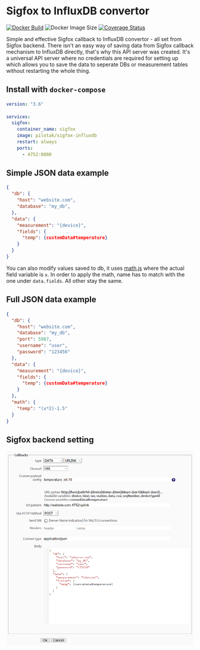 # Sigfox to InfluxDB convertor

[![Docker Build](https://github.com/pilotak/docker-sigfox-influxdb/workflows/build/badge.svg)](https://github.com/pilotak/docker-sigfox-influxdb/actions)
![Docker Image Size](https://img.shields.io/docker/image-size/pilotak/sigfox-influxdb?color=orange)
[![Coverage Status](https://coveralls.io/repos/github/pilotak/docker-sigfox-influxdb/badge.svg?branch=master)](https://coveralls.io/github/pilotak/docker-sigfox-influxdb?branch=master)

Simple and effective Sigfox callback to InfluxDB convertor - all set from Sigfox backend.
There isn't an easy way of saving data from Sigfox callback mechanism to InfluxDB directly, that's why this API server was created. It's a universal API server where no credentials are required for setting up which allows you to save the data to seperate DBs or measurement tables without restarting the whole thing.

## Install with `docker-compose`
```yaml
version: "3.6"

services:
  sigfox:
    container_name: sigfox
    image: pilotak/sigfox-influxdb
    restart: always
    ports:
      - 4752:8080
```

## Simple JSON data example
```json
{
  "db": {
    "host": "website.com",
    "database": "my_db",
  },
  "data": {
    "measurement": "{device}",
    "fields": {
      "temp": {customData#temperature}
    }
  }
}
```

You can also modify values saved to db, it uses [math.js](https://mathjs.org/docs/expressions/parsing.html#evaluate) where the actual field variable is `x`.
In order to apply the math, name has to match with the one under `data.fields`. All other stay the same.

## Full JSON data example
```json
{
  "db": {
    "host": "website.com",
    "database": "my_db",
    "port": 5987,
    "username": "user",
    "password": "123456"
  },
  "data": {
    "measurement": "{device}",
    "fields": {
      "temp": {customData#temperature}
    }
  },
  "math": {
    "temp": "(x*2)-1.5"
  }
}
```

## Sigfox backend setting
![Sigfox Backend](./backend.png)
